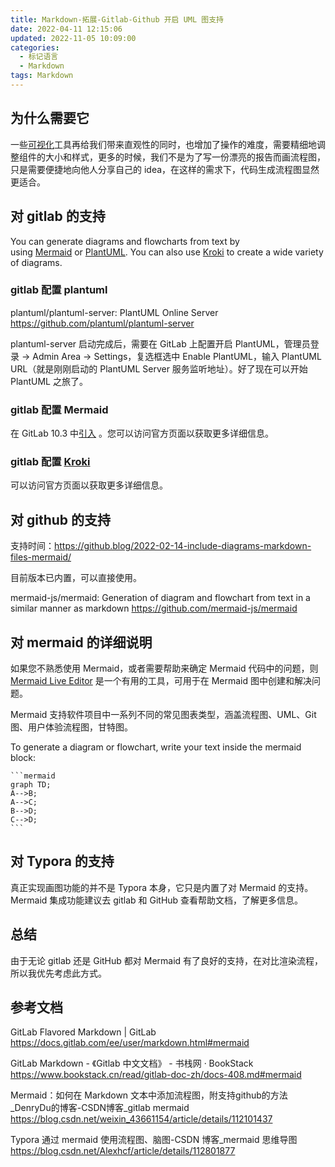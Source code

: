 ```yaml
---
title: Markdown-拓展-Gitlab-Github 开启 UML 图支持
date: 2022-04-11 12:15:06
updated: 2022-11-05 10:09:00
categories:
  - 标记语言
  - Markdown
tags: Markdown
---
```


## 为什么需要它

一些[可视化](https://so.csdn.net/so/search?q=%E5%8F%AF%E8%A7%86%E5%8C%96&spm=1001.2101.3001.7020)工具再给我们带来直观性的同时，也增加了操作的难度，需要精细地调整组件的大小和样式，更多的时候，我们不是为了写一份漂亮的报告而画流程图，只是需要便捷地向他人分享自己的 idea，在这样的需求下，代码生成流程图显然更适合。

## 对 gitlab 的支持

You can generate diagrams and flowcharts from text by using [Mermaid](https://mermaidjs.github.io/) or [PlantUML](https://plantuml.com/). You can also use [Kroki](https://kroki.io/) to create a wide variety of diagrams.

### gitlab 配置 plantuml

plantuml/plantuml-server: PlantUML Online Server
<https://github.com/plantuml/plantuml-server>

plantuml-server 启动完成后，需要在 GitLab 上配置开启 PlantUML，管理员登录 -> Admin Area -> Settings，复选框选中 Enable PlantUML，输入 PlantUML URL（就是刚刚启动的 PlantUML Server 服务监听地址）。好了现在可以开始 PlantUML 之旅了。

<!-- more -->

### gitlab 配置 Mermaid

在 GitLab 10.3 中[引入](https://gitlab.com/gitlab-org/gitlab-foss/-/merge_requests/15107) 。您可以访问官方页面以获取更多详细信息。

### gitlab 配置 [Kroki](https://kroki.io/)

可以访问官方页面以获取更多详细信息。

## 对 github 的支持

支持时间：<https://github.blog/2022-02-14-include-diagrams-markdown-files-mermaid/>

目前版本已内置，可以直接使用。

mermaid-js/mermaid: Generation of diagram and flowchart from text in a similar manner as markdown
<https://github.com/mermaid-js/mermaid>

## 对 mermaid 的详细说明

如果您不熟悉使用 Mermaid，或者需要帮助来确定 Mermaid 代码中的问题，则 [Mermaid Live Editor](https://mermaid-js.github.io/mermaid-live-editor/) 是一个有用的工具，可用于在 Mermaid 图中创建和解决问题。

Mermaid 支持软件项目中一系列不同的常见图表类型，涵盖流程图、UML、Git 图、用户体验流程图，甘特图。

To generate a diagram or flowchart, write your text inside the mermaid block:

    ```mermaid
    graph TD;
    A-->B;
    A-->C;
    B-->D;
    C-->D;
    ```

## 对 Typora 的支持

真正实现画图功能的并不是 Typora 本身，它只是内置了对 Mermaid 的支持。Mermaid 集成功能建议去 gitlab 和 GitHub 查看帮助文档，了解更多信息。

## 总结

由于无论 gitlab 还是 GitHub 都对 Mermaid 有了良好的支持，在对比渲染流程，所以我优先考虑此方式。

## 参考文档

GitLab Flavored Markdown | GitLab
<https://docs.gitlab.com/ee/user/markdown.html#mermaid>

GitLab Markdown - 《Gitlab 中文文档》 - 书栈网 · BookStack
<https://www.bookstack.cn/read/gitlab-doc-zh/docs-408.md#mermaid>

Mermaid：如何在 Markdown 文本中添加流程图，附支持github的方法_DenryDu的博客-CSDN博客_gitlab mermaid
<https://blog.csdn.net/weixin_43661154/article/details/112101437>

Typora 通过 mermaid 使用流程图、脑图-CSDN 博客_mermaid 思维导图
<https://blog.csdn.net/Alexhcf/article/details/112801877>
